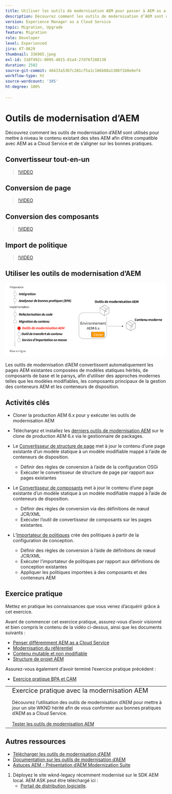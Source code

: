 ```yaml
---
title: Utiliser les outils de modernisation AEM pour passer à AEM as a Cloud Service
description: Découvrez comment les outils de modernisation d’AEM sont utilisés pour mettre à niveau un projet et un contenu AEM existant afin d’être compatibles avec AEM as a Cloud Service.
version: Experience Manager as a Cloud Service
topic: Migration, Upgrade
feature: Migration
role: Developer
level: Experienced
jira: KT-8629
thumbnail: 336965.jpeg
exl-id: 310f492c-0095-4015-81a4-27d76f288138
duration: 2502
source-git-commit: 48433a5367c281cf5a1c106b08a1306f1b0e8ef4
workflow-type: ht
source-wordcount: '385'
ht-degree: 100%

---
```



# Outils de modernisation d’AEM

Découvrez comment les outils de modernisation d’AEM sont utilisés pour mettre à niveau le contenu existant des sites AEM afin d’être compatible avec AEM as a Cloud Service et de s’aligner sur les bonnes pratiques.

## Convertisseur tout-en-un

>[!VIDEO](https://video.tv.adobe.com/v/338802?quality=12&learn=on)

## Conversion de page

>[!VIDEO](https://video.tv.adobe.com/v/338799?quality=12&learn=on)

## Conversion des composants

>[!VIDEO](https://video.tv.adobe.com/v/338788?quality=12&learn=on)

## Import de politique

>[!VIDEO](https://video.tv.adobe.com/v/338797?quality=12&learn=on)

## Utiliser les outils de modernisation d’AEM

![Cycle de vie des outils de modernisation d’AEM.](./assets/aem-modernization-tools.png)

Les outils de modernisation d’AEM convertissent automatiquement les pages AEM existantes composées de modèles statiques hérités, de composants de base et le parsys, afin d’utiliser des approches modernes telles que les modèles modifiables, les composants principaux de la gestion des conteneurs AEM et les conteneurs de disposition.

## Activités clés

+ Cloner la production AEM 6.x pour y exécuter les outils de modernisation AEM
+ Téléchargez et installez les [derniers outils de modernisation AEM](https://github.com/adobe/aem-modernize-tools/releases/latest) sur le clone de production AEM 6.x via le gestionnaire de packages.

+ Le [Convertisseur de structure de page](https://opensource.adobe.com/aem-modernize-tools/pages/structure/about.html) met à jour le contenu d’une page existante d’un modèle statique à un modèle modifiable mappé à l’aide de conteneurs de disposition.
   + Définir des règles de conversion à l’aide de la configuration OSGi
   + Exécuter le convertisseur de structure de page par rapport aux pages existantes

+ Le [Convertisseur de composants](https://opensource.adobe.com/aem-modernize-tools/pages/component/about.html) met à jour le contenu d’une page existante d’un modèle statique à un modèle modifiable mappé à l’aide de conteneurs de disposition.
   + Définir des règles de conversion via des définitions de nœud JCR/XML
   + Exécuter l’outil de convertisseur de composants sur les pages existantes.

+ L’[Importateur de politiques](https://opensource.adobe.com/aem-modernize-tools/pages/policy/about.html) crée des politiques à partir de la configuration de conception.
   + Définir des règles de conversion à l’aide de définitions de nœud JCR/XML
   + Exécuter l’importateur de politiques par rapport aux définitions de conception existantes
   + Appliquer les politiques importées à des composants et des conteneurs AEM

## Exercice pratique

Mettez en pratique les connaissances que vous venez d’acquérir grâce à cet exercice.

Avant de commencer cet exercice pratique, assurez-vous d’avoir visionné et bien compris le contenu de la vidéo ci-dessus, ainsi que les documents suivants :

+ [Penser différemment AEM as a Cloud Service](./introduction.md)
+ [Modernisation du référentiel](./repository-modernization.md)
+ [Contenu mutable et non modifiable](../../developing/basics/mutable-immutable.md)
+ [Structure de projet AEM](https://experienceleague.adobe.com/docs/experience-manager-cloud-service/implementing/developing/aem-project-content-package-structure.html?lang=fr)

Assurez-vous également d’avoir terminé l’exercice pratique précédent :

+ [Exercice pratique BPA et CAM](./bpa-and-cam.md#hands-on-exercise)

<table style="border-width:0">
    <tr>
        <td style="width:150px">
            <a  rel="noreferrer"
                target="_blank"
                href="https://github.com/adobe/aem-cloud-engineering-video-series-exercises/tree/session2-migration#bootcamp—session-2-migration-method"><img alt="Exercice pratique : référentiel GitHub" src="./assets/github.png"/>
            </a>        
        </td>
        <td style="width:100%;margin-bottom:1rem;">
            <div style="font-size:1.25rem;font-weight:400;">Exercice pratique avec la modernisation AEM</div>
            <p style="margin:1rem 0">
                Découvrez l’utilisation des outils de modernisation d’AEM pour mettre à jour un site WKND hérité afin de vous conformer aux bonnes pratiques d’AEM as a Cloud Service.
            </p>
            <a  rel="noreferrer"
                target="_blank"
                href="https://github.com/adobe/aem-cloud-engineering-video-series-exercises/tree/session2-migration#bootcamp—session-2-migration-method" class="spectrum-Button spectrum-Button--primary spectrum-Button--sizeM">
<span class="spectrum-Button-label has-no-wrap has-text-weight-bold">Tester les outils de modernisation AEM</span>
</a>
        </td>
    </tr>
</table>

## Autres ressources

+ [Télécharger les outils de modernisation d’AEM](https://github.com/adobe/aem-modernize-tools/releases/latest)
+ [Documentation sur les outils de modernisation d’AEM](https://opensource.adobe.com/aem-modernize-tools/)
+ [Astuces AEM - Présentation d’AEM Modernization Suite](https://helpx.adobe.com/fr/experience-manager/kt/eseminars/gems/Introducing-the-AEM-Modernization-Suite.html)

1. Déployez le site wknd-legacy récemment modernisé sur le SDK AEM local. AEM ASK peut être téléchargé ici :
   + [Portail de distribution logicielle](https://experience.adobe.com/#/downloads/content/software-distribution/en/general.html).
